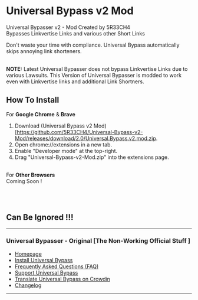 # Universal Bypass v2 Mod
Universal Bypasser v2 - Mod Created by 5R33CH4 <br>
Bypasses Linkvertise Links and various other Short Links <br>

Don't waste your time with compliance. Universal Bypass automatically skips annoying link shorteners.<br> <br>

**NOTE:** Latest Universal Bypasser does not bypass Linkvertise Links due to various Lawsuits. This Version of Universal Bypasser is modded to work even with Linkvertise links and additional Link Shortners.

## How To Install

 For **Google Chrome** & **Brave**<br>
1. Download (Universal Bypass v2 Mod)[https://github.com/5R33CH4/Universal-Bypass-v2-Mod/releases/download/2.0/Universal.Bypass.v2.mod.zip.
2. Open chrome://extensions in a new tab.
3. Enable "Developer mode" at the top-right.
4. Drag "Universal-Bypass-v2-Mod.zip" into the extensions page.
<br><br>

For **Other Browsers** <br>
Coming Soon ! 

<br><br>

## Can Be Ignored !!!
--------------------------------------------------------------------------------------------
### Universal Bypasser - Original [The Non-Working Official Stuff ]

- [Homepage](https://universal-bypass.org)
- [Install Universal Bypass](https://universal-bypass.org/install)
- [Frequently Asked Questions (FAQ)](https://universal-bypass.org/faq)
- [Support Universal Bypass](https://universal-bypass.org/support)
- [Translate Universal Bypass on Crowdin](https://crowdin.com/project/bypass)
- [Changelog](https://universal-bypass.org/changelog)

---------------------------------------------------------------------------------------------


